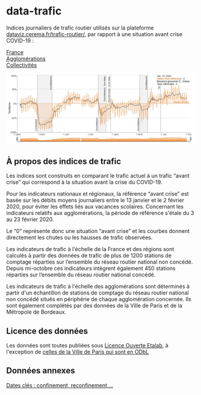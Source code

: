 # data-trafic

Indices journaliers de trafic routier utilisés sur la plateforme [dataviz.cerema.fr/trafic-routier/](https://dataviz.cerema.fr/trafic-routier), par rapport à une situation avant crise COVID-19 :

[France](https://github.com/CEREMA/data-trafic/tree/main/agglos)  
[Agglomérations](https://github.com/CEREMA/data-trafic/tree/main/agglos)  
[Collectivités](https://github.com/CEREMA/data-trafic/tree/main/collectivites)  

![](files/trafic.jpg)


## À propos des indices de trafic
Les indices sont construits en comparant le trafic actuel à un trafic “avant crise” qui correspond à la situation avant la crise du COVID-19.

Pour les indicateurs nationaux et régionaux, la référence “avant crise” est basée sur les débits moyens journaliers entre le 13 janvier et le 2 février 2020, pour éviter les effets liés aux vacances scolaires. Concernant les indicateurs relatifs aux agglomérations, la période de référence s'étale du 3 au 23 février 2020.

Le “0” représente donc une situation “avant crise” et les courbes donnent directement les chutes ou les hausses de trafic observées.

Les indicateurs de trafic à l'échelle de la France et des régions sont calculés à partir des données de trafic de plus de 1200 stations de comptage réparties sur l’ensemble du réseau routier national non concédé. Depuis mi-octobre ces indicateurs intègrent également 450 stations réparties sur l’ensemble du réseau routier national concédé.

Les indicateurs de trafic à l'échelle des agglomérations sont déterminés à partir d'un échantillon de stations de comptage du réseau routier national non concédé situés en périphérie de chaque agglomération concernée. Ils sont également complétés par des données de la Ville de Paris et de la Métropole de Bordeaux.

## Licence des données
Les données sont toutes publiées sous [Licence Ouverte Etalab](https://www.etalab.gouv.fr/licence-ouverte-open-licence), à l'exception de [celles de la Ville de Paris qui sont en ODbL](https://opendatacommons.org/licenses/odbl/)

## Données annexes
[Dates clés : confinement, reconfinement,...](dates.csv)
